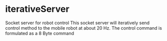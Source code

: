 # iterativeServer
Socket server for robot control
This socket server will iteratively send control method to the mobile robot at about 20 Hz.
The control command is formulated as a 8 Byte command
